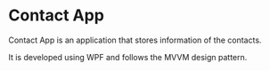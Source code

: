 # Contact App
Contact App is an application that stores information of the contacts.

It is developed using WPF and follows the MVVM design pattern.